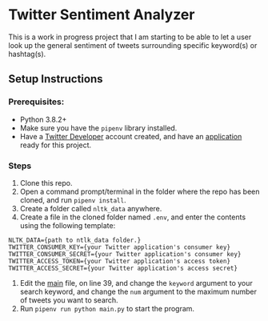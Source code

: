 # Twitter Sentiment Analyzer
This is a work in progress project that I am starting to be able to let a user look up the general sentiment of tweets surrounding specific keyword(s) or hashtag(s).

## Setup Instructions
### Prerequisites:
- Python 3.8.2+
- Make sure you have the `pipenv` library installed.
- Have a [Twitter Developer](https://developer.twitter.com/) account created, and have an [application](https://developer.twitter.com/en/portal/dashboard) ready for this project.

### Steps
1. Clone this repo.
1. Open a command prompt/terminal in the folder where the repo has been cloned, and run `pipenv install`.
1. Create a folder called `nltk_data` anywhere.
1. Create a file in the cloned folder named `.env`, and enter the contents using the following template:
```
NLTK_DATA={path to ntlk_data folder.}
TWITTER_CONSUMER_KEY={your Twitter application's consumer key}
TWITTER_CONSUMER_SECRET={your Twitter application's consumer key}
TWITTER_ACCESS_TOKEN={your Twitter application's access token}
TWITTER_ACCESS_SECRET={your Twitter application's access secret}
```
1. Edit the [main](main.py#L39) file, on line 39, and change the `keyword` argument to your search keyword, and change the `num` argument to the maximum number of tweets you want to search.
1. Run `pipenv run python main.py` to start the program.
